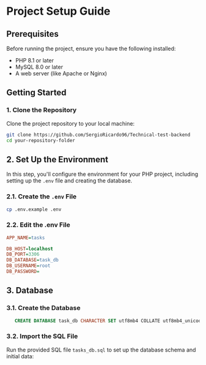 # Project Setup Guide

## Prerequisites

Before running the project, ensure you have the following installed:

- PHP 8.1 or later
- MySQL 8.0 or later
- A web server (like Apache or Nginx)

## Getting Started

### 1. Clone the Repository

Clone the project repository to your local machine:

```bash
git clone https://github.com/SergioRicardo96/Technical-test-backend
cd your-repository-folder
```

## 2. Set Up the Environment

In this step, you'll configure the environment for your PHP project, including setting up the `.env` file and creating the database.

### 2.1. Create the `.env` File


```bash
cp .env.example .env
```

### 2.2. Edit the .env File
```ini
APP_NAME=tasks

DB_HOST=localhost
DB_PORT=3306
DB_DATABASE=task_db
DB_USERNAME=root
DB_PASSWORD=
```
## 3. Database

### 3.1. Create the Database
```sql
   CREATE DATABASE task_db CHARACTER SET utf8mb4 COLLATE utf8mb4_unicode_ci;
```

### 3.2. Import the SQL File

Run the provided SQL file `tasks_db.sql` to set up the database schema and initial data: